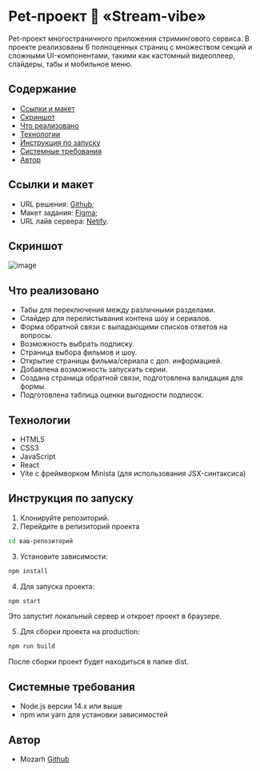 # Pet-проект 🍿 «Stream-vibe»
Pet-проект многостраничного приложения стримингового сервиса. В проекте реализованы 6 полноценных страниц с множеством секций и сложными UI-компонентами, 
такими как кастомный видеоплеер, слайдеры, табы и мобильное меню.

## Содержание
* [Cсылки и макет](#ссылки-и-макет)
* [Скриншот](#скриншот)
* [Что реализовано](#что-реализовано)
* [Технологии](#технологии)
* [Инструкция по запуску](#инструкция-по-запуску)
* [Системные требования](#системные-требования)
* [Автор](#автор)

## Ссылки и макет
* URL решения: [Github](https://github.com/Mozarh/stream-vibe);
* Макет задания: [Figma](https://www.figma.com/design/AGKdM9uAbH7tscxiSQlLvf/StreamVibe--Copy-?node-id=34-3&m=dev&t=KrDJ15V1LcDUmzar-1);
* URL лайв сервера: [Netify](https://keen-sfogliatella-a4a2c1.netlify.app/).

## Скриншот
![image](https://github.com/user-attachments/assets/de3f29f0-db44-4474-ab38-a41336c7f688)

## Что реализовано
- Табы для переключения между различными разделами.
- Слайдер для перелистывания контена шоу и сериалов.
- Форма обратной связи с выпадающими списков ответов на вопросы.
- Возможность выбрать подписку.
- Страница выбора фильмов и шоу.
- Открытие страницы фильма/сериала с доп. информацией.
- Добавлена возможность запускать серии.
- Создана страница обратной связи, подготовлена валидация для формы.
- Подготовлена таблица оценки выгодности подписок. 
  
## Технологии
* HTML5
* CSS3
* JavaScript
* React
* Vite с фреймворком Minista (для использования JSX-синтаксиса)

## Инструкция по запуску
1)  Клонируйте репозиторий.
2)  Перейдите в репизиторий проекта
 ```bash
cd ваш-репозиторий
  ```
3) Установите зависимости:
 ```bash
npm install
  ```
4) Для запуска проекта:
 ```bash
npm start
  ```
Это запустит локальный сервер и откроет проект в браузере.

5) Для сборки проекта на production:
 ```bash
npm run build
  ```
После сборки проект будет находиться в папке dist.

## Системные требования
* Node.js версии 14.x или выше
* npm или yarn для установки зависимостей

## Автор
* Mozarh [Github](https://github.com/Mozarh)

